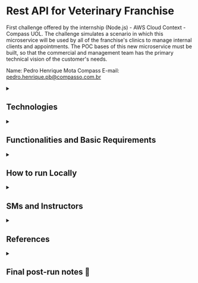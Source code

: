
# Rest API for Veterinary Franchise

First challenge offered by the internship (Node.js) - AWS Cloud Context - Compass UOL.
The challenge simulates a scenario in which this microservice will be used by all of the franchise's clinics to manage internal clients and appointments.
The POC bases of this new microservice must be built,
so that the commercial and management team has the primary technical vision of the customer's needs.

Name: Pedro Henrique Mota
Compass E-mail: pedro.henrique.pb@compasso.com.br

<details>
<summary>

## Technologies
</summary>


• TypeScript        
• Node.js        
• Express        
• MongoDB
</details>

<details>
<summary>

## Functionalities and Basic Requirements
</summary>

✅ Returns all registered customers     
✅ Register customers       
✅ Update customers       
✅ Delete customers       
✅ Register a pet and add it to a client        
✅ Upgrade a pet        
✅ Delete a pet       

        
## Assessment requirements

• Readability         
• Private repository          
• Small commits           
• Default commits         
• TypeScript          
• Express           
• Readme.md         
• Explanation of how to run locally           
• Share repository access with instructors for evaluation.          

</details>

<details>
<summary>

## How to run Locally
</summary>

### To run the project locally, follow the steps below:

1 - Make sure you have Node.js and git installed on your machine. If not, download the node version compatible with your machine by clicking [here](https://nodejs.org/en/download). And the one from git [here](https://git-scm.com/downloads). (If you have to download git you will have to configure it to activate in the VS Code terminal)

2 - Copy the link provided in the <>Code button of this repository. Go to the Vs Code terminal and use the command **git init** to start a repository and then use the command **git clone <link got>**.

3 - Change the current directory with the command **cd <repository folder>**

4 - Use the command **npm install** to install all required dependencies.

5 - Now rename the .env.example file to .env and add your connection string provided by mongoDB next to the front of MONGO_URL=

6 - change <password> by the access password to your database and enter "/?" enter the name of the bank.

7 - Use the command **npm start** in the VS Code terminal to start the program

8 - Open an application supporting the documentation of requests made by APIs called PostMan.

9 - Create the following routes:

• Route responsible for showing tutors and their pets:
GET - http://localhost:3000/api/clients/tutors

• Route responsible for inserting tutors:
POST - http://localhost:3000/api/clients/tutor

• Route responsible for updating tutors:
PUT - http://localhost:3000/api/clients/tutor/:id

• Route responsible for deleting tutors:
DELETE - http://localhost:3000/api/clients/tutor/:id

• Route responsible for inserting a pet in a tutor:
POST - http://localhost:3000/api/clients/pet/:tutorid

• Route responsible for updating a pet and consequently its owner's pet list:
PUT - http://localhost:3000/api/clients/pet/:petid/tutor/:tutorid

• Route responsible for deleting a pet linked to a tutor:
DELETE - http://localhost:3000/api/clients/pet/:petid/tutor/:tutorid

10 - For effective use, insert the parameters of the Post route responsible for inserting the tutor first according to the example:

<img width="" height="" src="https://github.com/MotahPedro/Compass-Desafio-1/assets/111978930/59515a85-f816-492d-a121-837e8ad11cb8">
</p>

11 - The GET route does not need any parameters. For it to be successful it is necessary to have passed at least one tutor through the route.

12 - The PUT routes require the insertion of parameters that must be changed, in addition of course the tutor ids to update tutor and tutoe and pet ids to update a pet. Similar to POST, but here they will overwrite previous information. Example:

<img width="" height="" src="https://github.com/MotahPedro/Compass-Desafio-1/assets/111978930/fdec4b5b-9d88-4334-bf56-8627a3bd35f0">
</p>

13 - The DELETE routes will only require the ids according to what you want to delete. tutor id to delete a tutor, and tutor and pet id to delete a pet. Example:

<img width="" height="" src="https://github.com/MotahPedro/Compass-Desafio-1/assets/111978930/b5e5f871-468f-471e-b0e3-82cec27f7b24">
</p>

</details>

<details>
    <summary> 

## SMs and Instructors

</summary> 

### Scrum Masters:

- [Alisson Morais](https://www.linkedin.com/in/alisson-morais-642870238/)

- [Yago Felipe Lopes](https://www.linkedin.com/in/yago-lopes-7b78a580/)

### Instructors:

- [Rafael Menegon](https://www.linkedin.com/in/rafael-menegon/)

- [Jonatan Machado](https://www.linkedin.com/in/jonatan-machado/)

- 2 Instructors not found.

</details>

<details>
<summary>

## References
</summary>

 - [Mongoose Guide](https://mongoosejs.com/docs/guides.html)
 - [JavaScript Guide](https://developer.mozilla.org/pt-BR/docs/Web/JavaScript/Reference)
 - [TypeScript Guide](https://www.typescriptlang.org/docs/handbook/intro.html)
</details>

<details>
  <summary> 

  ## Final post-run notes :bookmark_tabs:
  
  </summary>

| | Notes |
| ----- | ----- |
| SoftSkills | - |
| HardSkills | - |

Points of improvement presented:
- [ ]
- [ ]
</details>